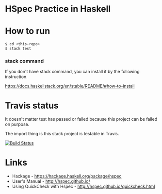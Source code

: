 # HSpec Practice in Haskell

# How to run

```sh
$ cd <this-repo>
$ stack test
```

### stack command

If you don't have stack command, you can install it by the following instruction.

https://docs.haskellstack.org/en/stable/README/#how-to-install

# Travis status

It doesn't  matter test has passed or failed because this project can be failed on purpose.

The import thing is this stack project is testable in Travis.

 
[![Build Status](https://travis-ci.org/nwtgck/hspec-prac-haskell.svg?branch=master)](https://travis-ci.org/nwtgck/hspec-prac-haskell)

# Links
* Hackage - https://hackage.haskell.org/package/hspec
* User's Manual - http://hspec.github.io/
* Using QuickCheck with Hspec - http://hspec.github.io/quickcheck.html

